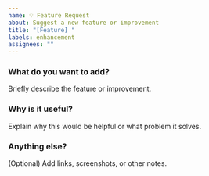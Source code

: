 ```yaml
---
name: 💡 Feature Request
about: Suggest a new feature or improvement
title: "[Feature] "
labels: enhancement
assignees: ""
---
```


### What do you want to add?
Briefly describe the feature or improvement.

### Why is it useful?
Explain why this would be helpful or what problem it solves.

### Anything else?
(Optional) Add links, screenshots, or other notes.
